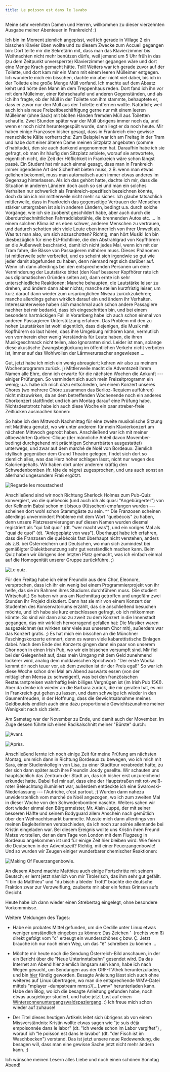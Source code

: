 ```yaml
---
title: Le poisson est dans le lavabo
---
```


Meine sehr verehrten Damen und Herren, willkommen zu dieser vierzehnten Ausgabe meiner Abenteuer in Frankreich! :)

Ich bin im Moment ziemlich angepisst, weil ich gerade in Village 2 ein bisschen Klavier üben wollte und zu diesem Zwecke zum Accueil gegangen bin: Dort teilte mir die Sekretärin mit, dass man das Klavierzimmer bis Weihnachten nicht mehr benützen dürfe, weil jemand um 5 Uhr früh in das (zu dem Zeitpunkt unversperrte) Klavierzimmer gegangen wäre und dort eine Menge Krach gemacht hätte. Toll!
Weiters war ich gerade zuvor auf der Toilette, und dort kam mir ein Mann mit einem leeren Mülleimer entgegen. Ich wunderte mich ein bisschen, dachte mir aber nicht viel dabei, bis ich in der Toilette eine große Menge Müll vorfand. Ich machte auf dem Absatz kehrt und hörte den Mann im dem Treppenhaus reden. Dort fand ich ihn vor mit dem Mülleimer, einer Kehrschaufel und anderen Gegenständen, und als ich ihn fragte, ob der Müll in der Toilette von ihm stammte, behauptete er, dass er zuvor nur den Müll aus der Toilette entfernen wollte. Natürlich; weil auch ich als neue Freizeitbeschäftigung gerne nur mit einem leeren Mülleimer (ohne Sack) mit bloßen Händen fremden Müll aus Toiletten schaufle. Zwei Stunden später war der Müll übrigens immer noch da, und wenn er noch nicht heruntergespült wurde, dann liegt er da noch heute.
Mir haben einige Franzosen bisher gesagt, dass in Frankreich eine gewisse menschliche Kälte vorherrsche: Zum Beispiel war ich am Freitag in der Tram und habe dort einer älteren Dame meinen Sitzplatz angeboten (comme d'habitude), den sie auch dankend angenommen hat. Daraufhin habe ich sie gefragt, ob man ihr häufig den Sitzplatz anbiete, worauf sie antwortete, eigentlich nicht, die Zeit der Höflichkeit in Frankreich wäre schon längst passé. Ein Student hat mir auch einmal gesagt, dass man in Frankreich immer irgendeine Art der Sicherheit bieten muss, z.B. wenn man etwas geliehen bekommt, muss man automatisch auch immer etwas anderes im Gegenzug hinterlassen. Als ich das gehört hatte, dachte ich mir, dass die Situation in anderen Ländern doch auch so sei und man ein solches Verhalten nur schwerlich als Frankreich-spezifisch bezeichnen könnte, doch da bin ich mir mittlerweile nicht mehr so sicher. Ich glaube tatsächlich mittlerweile, dass in Frankreich das gegenseitige Vertrauen der Menschen stärker untergraben ist als in anderen Ländern, bedingt u.a. durch solche Vorgänge, wie ich sie zuoberst geschildert habe, aber auch durch die überdurchschnittlichen Fahrraddiebstähle, die brennenden Autos etc. ... In einem solchen Klima ist es eben schwer, anderen Menschen zu vertrauen, und dadurch schotten sich viele Leute eben innerlich von ihrer Umwelt ab.
Was tut man also, um sich abzuschotten? Richtig, man hört Musik! Ich bin diesbezüglich für eine EU-Richtlinie, die den Abstrahlgrad von Kopfhörern an die Außenwelt beschränkt, damit ich nicht jedes Mal, wenn ich mit der Tram fahre, die Bässe von Passagieren mithören muss. Dieses Phänomen ist mittlerweile sehr verbreitet, und es scheint sich irgendwie so gut wie jeder damit abgefunden zu haben, denn niemand regt sich darüber auf. Wenn ich dann allerdings bei den entsprechenden Personen um eine Verminderung der Lautstärke bittet (den Kauf besserer Kopfhörer rate ich aus diplomatischen Gründen selten an), dann ernte ich sehr unterschiedliche Reaktionen: Manche behaupten, die Lautstärke leiser zu drehen, und ändern dann aber nichts; manche stellen kurzfristig leiser, um kurz darauf dann wieder zum ursprünglichen Niveau zurückzukehren; manche allerdings gehen wirklich darauf ein und ändern ihr Verhalten. Interessanterweise haben sich manchmal auch schon andere Passagiere nachher bei mir bedankt, dass ich eingeschritten bin, und bei einem besonders hartnäckigen Fall in Vorarlberg habe ich auch schon einmal von anderen Passagieren Unterstützung erfahren. Das Problem mit den zu hohen Lautstärken ist wohl eigentlich, dass diejenigen, die Musik mit Kopfhörern so laut hören, dass ihre Umgebung mithören kann, vermutlich von vornherein eher wenig Verständnis für Leute haben, die ihren Musikgeschmack nicht teilen, also Ignoranten sind. Leider ist man, solange diese akustische Zwangsbeglückung im öffentlichen Verkehr nicht verboten ist, immer auf das Wohlwollen der Lärmverursacher angewiesen ...

Gut, jetzt habe ich mich ein wenig abreagiert; kehren wir also zu meinem Wochenprogramm zurück. ;) Mittlerweile macht die Adventszeit ihrem Namen alle Ehre, denn ich erwarte für die nächsten Wochen die Ankunft --- einiger Prüfungen. So vermindert sich auch mein Freizeitprogramm ein wenig; u.a. habe ich mich dazu entschieden, bei einem Konzert unseres Chores (wo mehrere Chöre zusammen das Berlioz-Requiem aufführen) nicht mitzuwirken, da an dem betreffenden Wochenende noch ein anderes Chorkonzert stattfindet und ich am Montag darauf eine Prüfung habe. Nichtsdestotrotz habe ich auch diese Woche ein paar streber-freie Zeitlücken ausmachen können:

So habe ich den Mittwoch Nachmittag für eine zweite musikalische Sitzung mit Matthieu genutzt, wo wir unter anderem für mein Klavierkonzert am nächsten Mittwoch geprobt haben. Anschließend war ich mit meiner altbewährten Québec-Clique (der männliche Anteil davon Movember-bedingt durchgehend mit prächtigen Schnurrbärten ausgestattet) unterwegs, und zwar auf dem marché de Noël von Bordeaux: Ziemlich idyllisch gegenüber dem Grand Theatre gelegen, findet sich dort so ziemlich alles, was das Herz höher schlagen lässt, nicht nur wegen des Kaloriengehalts. Wir haben dort unter anderem kräftig den Schwedenbomben (fr. tête de nègre) zugesprochen, und uns auch sonst an allerhand ungesundem Fraß ergötzt.

![Regarde les moustaches!]($media$/Photo2245.jpg)

Anschließend sind wir noch Richtung Sherlock Holmes zum Pub-Quiz konvergiert, wo die québécois (und auch ich als quasi "Angebürgerter") von der Kellnerin Babsi schon mit bisous (Küsschen) empfangen wurden --- scheinen dort wohl schon Stammgäste zu sein. ^^ Die Franzosen scheinen allerdings unvermindert Probleme mit dem Wort "québécois" zu haben, denn unsere Platzreservierungen auf diesen Namen wurden diesmal registriert als "qui fait quoi" (dt. "wer macht was"), und ein voriges Mal als "quai de quoi" (dt. "Anlegeplatz von was"). Überhaupt habe ich erfahren, dass die Franzosen die québécois fast überhaupt nicht verstehen, anders als z.B. bei Österreichern und Deutschen, wo man sich zumindest bei gemäßigter Dialektbenutzung sehr gut verständlich machen kann. Beim Quiz haben wir übrigens den letzten Platz gemacht, was ich einfach einmal auf die Homogenität unserer Gruppe zurückführe. ;)

![Le quiz.]($media$/Photo2251.jpg)

Für den Freitag habe ich einer Freundin aus dem Chor, Eleonore, versprochen, dass ich ihr ein wenig bei einem Programmierprojekt von ihr helfe, das sie im Rahmen ihres Studiums durchführen muss. (Sie studiert Wirtschaft.) So haben wir uns am Nachmittag getroffen und ungefähr zwei Stunden ihr Projekt diskutiert. Dann hat sie mir von einem Konzert der Studenten des Konservatoriums erzählt, das sie anschließend besuchen möchte, und ich habe sie kurz entschlossen gefragt, ob ich mitkommen könnte. So sind wir dann also zu zweit zu dem Konzert in die Innenstadt gegangen, das mir wirklich hervorragend gefallen hat: Die Musiker waren ausgezeichnet (es wirkten sehr viele aus unserem Chor mit), außerdem war das Konzert gratis. ;) Es hat mich ein bisschen an die Münchner Faschingskonzerte erinnert, denn es waren viele kabarettistische Einlagen dabei. Nach dem Ende des Konzerts gingen dann ein paar von unserem Chor noch in einen Irish Pub, wo wir ein bisschen versumpft sind. Mir fiel bei der Gelegenheit auf, dass mein Umgang mit dem Geld zunehmend lockerer wird, analog dem moldawischen Sprichwort: "Der erste Wodka kommt dir noch teuer vor, ab dem zweiten ist dir der Preis egal!" So war ich diese Woche schon drei Mal am Abend auswärts essen (von der mittäglichen Mensa zu schweigen!), was bei den französischen Restaurantpreisen wahrhaftig kein billiges Vergnügen ist (im Irish Pub 15€!). Aber da denke ich wieder an die Barbara zurück, die mir geraten hat, es mir in Frankreich gut gehen zu lassen, und dann schwelge ich wieder in den Gaumenfreuden, in der Hoffnung, dass die Gewichtsabnahme meines Geldbeutels endlich auch eine dazu proportionale Gewichtszunahme meiner Wenigkeit nach sich zieht.

Am Samstag war der November zu Ende, und damit auch der Movember. Im Zuge dessen führte ich einen Radikalschnitt meiner "Bürste" durch:

![Avant.]($media$/Photo2260.jpg)

![Après.]($media$/Photo2265.jpg)

Anschließend lernte ich noch einige Zeit für meine Prüfung am nächsten Montag, um mich dann in Richtung Bordeaux zu bewegen, wo ich mich mit Sara, einer Studienkollegin von Lisa, zu einer Stadttour verabredet hatte, zu der sich dann später auch ihre Freundin Joudy gesellte. Wir schauten uns hauptsächlich das Zentrum der Stadt an, das ich bisher erst unzureichend erkundet hatte. Dabei fiel mir auf, dass eine der Hauptstraßen mit rot-weiß-roter Beleuchtung illuminiert war, außerdem entdeckte ich eine Swarovski-Niederlassung --- l'Autriche, c'est partout. ;) Wurden dann nahezu unwiderstehlich vom marché de Noël angezogen, wo ich zum zweiten Mal in dieser Woche von den Schwedenbomben naschte. Weiters sahen wir dort wieder einmal den Bürgermeister, Mr. Alain Juppé, der mit seiner besseren Hälfte und seinem Bodyguard allem Anschein nach gemütlich über den Weihnachtsmarkt bummelte.
Musste mich dann allerdings von meinen Begleiterinnen verabschieden, da ich noch zur soirée allemande bei Kristin eingeladen war. Bei diesem Ereignis wollte uns Kristin ihren Freund Matze vorstellen, der an dem Tage von London mit dem Flugzeug in Bordeaux angekommen ist und für einige Zeit hier bleiben wird. Wie feiern die Deutschen in der Adventszeit? Richtig, mit einer Feuerzangenbowle! Und so wurden wir Zeugen einiger wunderbarer chemischer Reaktionen:

![Making Of Feuerzangenbowle.]($media$/Photo2266.jpg)

An diesem Abend machte Matthieu auch einige Fortschritte mit seinem Deutsch; er lernt jetzt nämlich von mir Tirolerisch, das ihm sehr gut gefällt. "I bin da Matthieu" und "du bisch a bleder Trottl" brachte die deutsche Fraktion zwar zur Verzweiflung, zauberte mir aber ein fettes Grinsen aufs Gesicht.

Heute habe ich dann wieder einen Strebertag eingelegt, ohne besondere Vorkommnisse.

Weitere Meldungen des Tages:



	
  * Habe ein probates Mittel gefunden, um die Cedille unter Linux etwas weniger umständlich eingeben zu können: Das Zeichen '  (rechts vom ß) direkt gefolgt vom "c" erzeugt ein wunderschönes ç bzw. Ç. Jetzt brauche ich nur noch einen Weg, um das "ë" schreiben zu können ...

	
  * Möchte mir heute noch die Sendung Österreich-Bild anschauen, in der ein Bericht über die "Neue Unterinntalbahn" gesendet wird. Da das Internet am Abend hier ziemlich langsam sein kann, habe ich nach Wegen gesucht, um Sendungen aus der ORF-TVthek herunterzuladen, und bin [hier](http://rwrbrille.at/2010/03/howto-video-download-von-der-orf-tvthek/) fündig geworden. Besagte Anleitung lässt sich auch ohne weiteres auf Linux übertragen, wo man die entsprechende WMV-Datei mittels "mplayer -dumpstream mms://[...].wmv" herunterladen kann. Habe den Blog, wo ich die besagte Anleitung gefunden habe, noch etwas ausgiebiger studiert, und habe jetzt Lust auf einen [Wintersonnenuntergangswaldspaziergang](http://rwrbrille.at/2011/12/wintersonnenuntergangswaldspaziergange/). :) Ich freue mich schon wieder auf zuhause!

	
  * Der Titel dieses heutigen Artikels leitet sich übrigens ab von einem Missverständnis: Kristin wollte etwas sagen wie "je suis déjà empoisonnée dans le labor" (dt. "ich werde schon im Labor vergiftet") , worauf ich "le poisson est dans le lavabo" (dt. "der Fisch ist im Waschbecken") verstand. Das ist jetzt unsere neue Redewendung, die besagen will, dass man eine gewisse Sache jetzt nicht mehr ändern kann. ;)


Ich wünsche meinen Lesern alles Liebe und noch einen schönen Sonntag Abend!
